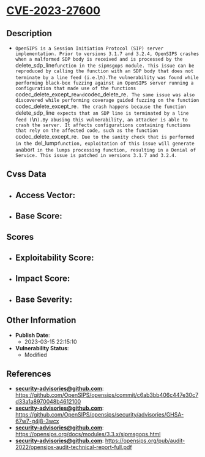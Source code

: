 
# [CVE-2023-27600](https://cve.mitre.org/cgi-bin/cvename.cgi?name=CVE-2023-27600)

## Description

- `OpenSIPS is a Session Initiation Protocol (SIP) server implementation. Prior to versions 3.1.7 and 3.2.4, OpenSIPS crashes when a malformed SDP body is received and is processed by the `delete_sdp_line` function in the sipmsgops module. This issue can be reproduced by calling the function with an SDP body that does not terminate by a line feed (i.e. `\n`).The vulnerability was found while performing black-box fuzzing against an OpenSIPS server running a configuration that made use of the functions `codec_delete_except_re` and `codec_delete_re`. The same issue was also discovered while performing coverage guided fuzzing on the function `codec_delete_except_re`. The crash happens because the function `delete_sdp_line` expects that an SDP line is terminated by a line feed (`\n`).By abusing this vulnerability, an attacker is able to crash the server. It affects configurations containing functions that rely on the affected code, such as the function `codec_delete_except_re`. Due to the sanity check that is performed in the `del_lump` function, exploitation of this issue will generate an `abort` in the lumps processing function, resulting in a Denial of Service. This issue is patched in versions 3.1.7 and 3.2.4.`

## Cvss Data

- **Access Vector**:
  - 
- **Base Score**:
  - 

## Scores

- **Exploitability Score**:
  - 
- **Impact Score**:
  - 
- **Base Severity**:
  - 

## Other Information

- **Publish Date**:
  - 2023-03-15 22:15:10
- **Vulnerability Status**:
  - Modified

## References

- **security-advisories@github.com**: https://github.com/OpenSIPS/opensips/commit/c6ab3bb406c447e30c7d33a1a8970048b4612100
- **security-advisories@github.com**: https://github.com/OpenSIPS/opensips/security/advisories/GHSA-67w7-g4j8-3wcx
- **security-advisories@github.com**: https://opensips.org/docs/modules/3.3.x/sipmsgops.html
- **security-advisories@github.com**: https://opensips.org/pub/audit-2022/opensips-audit-technical-report-full.pdf
